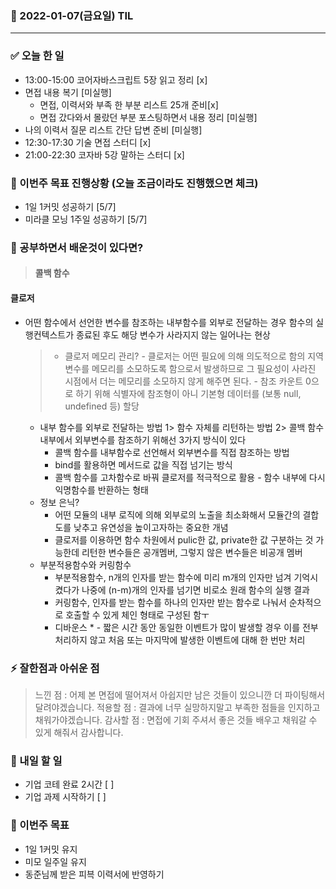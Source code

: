 ### 📆 2022-01-07(금요일) TIL

---

### ✅ 오늘 한 일

- 13:00-15:00 코어자바스크립트 5장 읽고 정리 [x]
- 면접 내용 복기 [미실행]
  - 면접, 이력서와 부족 한 부분 리스트 25개 준비[x]
  - 면접 갔다와서 몰랐던 부분 포스팅하면서 내용 정리 [미실행]
- 나의 이력서 질문 리스트 간단 답변 준비 [미실행]
- 12:30-17:30 기술 면접 스터디 [x]
- 21:00-22:30 코자바 5강 말하는 스터디 [x]

### 🐎 이번주 목표 진행상황 (오늘 조금이라도 진행했으면 체크)

- 1일 1커밋 성공하기 [5/7]
- 미라클 모닝 1주일 성공하기 [5/7]

### 🤔 공부하면서 배운것이 있다면?

> #### 콜백 함수

#### 클로저

- 어떤 함수에서 선언한 변수를 참조하는 내부함수를 외부로 전달하는 경우 함수의 실행컨텍스트가 종료된 후도 해당 변수가 사라지지 않는 일어나는 현상
  > - 클로저 메모리 관리?
      - 클로저는 어떤 필요에 의해 의도적으로 함의 지역변수를 메모리를 소모하도록 함으로서 발생하므로 그 필요성이 사라진 시점에서 더는 메모리를 소모하지 않게 해주면 된다.
      - 참조 카운트 0으로 하기 위해 식별자에 참조형이 아니 기본형 데이터를 (보통 null, undefined 등) 할당
  - 내부 함수를 외부로 전달하는 방법
    1> 함수 자체를 리턴하는 방법
    2> 콜백 함수 내부에서 외부변수를 참조하기 위해선 3가지 방식이 있다
    - 콜백 함수를 내부함수로 선언해서 외부변수를 직접 참조하는 방법
    - bind를 활용하면 메서드로 값을 직접 넘기는 방식
    - 콜백 함수를 고차함수로 바꿔 클로저를 적극적으로 활용 - 함수 내부에 다시 익명함수를 반환하는 형태
  - 정보 은닉?
    - 어떤 모듈의 내부 로직에 의해 외부로의 노출을 최소화해서 모듈간의 결합도를 낮추고 유연성을 높이고자하는 중요한 개념
    - 클로저를 이용하면 함수 차원에서 pulic한 값, private한 값 구분하는 것 가능한데 리턴한 변수들은 공개멤버, 그렇지 않은 변수들은 비공개 멤버
  - 부분적용함수와 커링함수
    - 부분적용함수, n개의 인자를 받는 함수에 미리 m개의 인자만 넘겨 기억시켰다가 나중에 (n-m)개의 인자를 넘기면 비로소 원래 함수의 실행 결과
    - 커링함수, 인자를 받는 함수를 하나의 인자만 받는 함수로 나눠서 순차적으로 호출할 수 있게 체인 형태로 구성된 함ㅜ
    - 디바운스 \* - 짧은 시간 동안 동일한 이벤트가 많이 발생할 경우 이를 전부 처리하지 않고 처음 또는 마지막에 발생한 이벤트에 대해 한 번만 처리

### ⚡ 잘한점과 아쉬운 점

> 느낀 점 : 어제 본 면접에 떨어져서 아쉽지만 남은 것들이 있으니깐 더 파이팅해서 달려야겠습니다.
> 적용할 점 : 결과에 너무 실망하지말고 부족한 점들을 인지하고 채워가야겠습니다.
> 감사할 점 : 면접에 기회 주셔서 좋은 것들 배우고 채워갈 수 있게 해줘서 감사합니다.

### 🚀 내일 할 일

- 기업 코테 완료 2시간 [ ]
- 기업 과제 시작하기 [ ]

### 🎯 이번주 목표

- 1일 1커밋 유지
- 미모 일주일 유지
- 동준님께 받은 피븍 이력서에 반영하기
